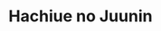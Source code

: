 --- 
title: "Hachiue no Juunin"
publishdate: "2019-9-24T16:48:46+02:00"
src: "https://365manga.net/manga/hachiue-no-juunin"
image: "https://data.365manga.net/images/thumbnails/1714-hachiue-no-juunin.jpg"
description: "From Attractive Fascinante: Kijimuna, an Okinawan fairy who lives in a banyan tree. About the same height as a young kid, with reddish skin and hair. They will come down from the tree and do naughty things to humans at night. You’ll get happiness if you nurture it and the fairy will never betray you. Tomohisa bought a potted plant that comes with such a resident, Kite. When feelings gradually…"
---
